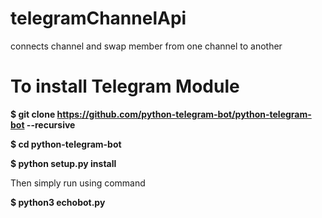 # telegramChannelApi
connects channel and swap member from one channel to another
# To install Telegram Module

**$ git clone https://github.com/python-telegram-bot/python-telegram-bot --recursive**

**$ cd python-telegram-bot**

**$ python setup.py install**
 
 Then simply run using command
 
 **$ python3 echobot.py**
